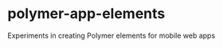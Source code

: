 polymer-app-elements
====================

Experiments in creating Polymer elements for mobile web apps
